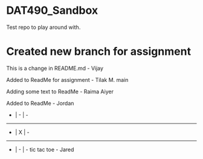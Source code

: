 # DAT490_Sandbox
Test repo to play around with.

Created new branch for assignment
=======
This is a change in README.md - Vijay


Added to ReadMe for assignment - Tilak M.
main

Adding some text to ReadMe - Raima Aiyer

Added to ReadMe - Jordan

- | - | -
---------
- | X | -
---------
- | - | -
tic tac toe - Jared 

